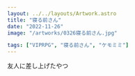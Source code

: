 ```yaml
---
layout: ../../layouts/Artwork.astro
title: "寝る前さん"
date: "2022-11-26"
image: "/artworks/0326寝る前さん.jpg"

tags: ["VIPRPG", "寝る前さん", "ケモミミ"]
---
```


友人に差し上げたやつ